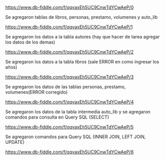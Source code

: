 https://www.db-fiddle.com/f/qqvaxEh5UC9CnwTdYCwAeP/0

Se agregaron tablas de libros, personas, prestamo, volumenes y auto_lib

https://www.db-fiddle.com/f/qqvaxEh5UC9CnwTdYCwAeP/1

Se agregaron los datos a la tabla autores (hay que hacer de tarea agregar los datos de los demas)

https://www.db-fiddle.com/f/qqvaxEh5UC9CnwTdYCwAeP/2

Se agregaron los datos a la tabla libros (sale ERROR en como ingresar los años)

https://www.db-fiddle.com/f/qqvaxEh5UC9CnwTdYCwAeP/3

Se agregaron los datos de las tablas personas, prestamo, volumenes(ERROR corregido)

https://www.db-fiddle.com/f/qqvaxEh5UC9CnwTdYCwAeP/4

Se agregaron los datos de la tabla intermedia auto_lib y se agregaron comandos para consulta en Query SQL (SELECT)

https://www.db-fiddle.com/f/qqvaxEh5UC9CnwTdYCwAeP/5

Se agregaron comandos para Query SQL (INNER JOIN, LEFT JOIN, UPDATE)

https://www.db-fiddle.com/f/qqvaxEh5UC9CnwTdYCwAeP/6
